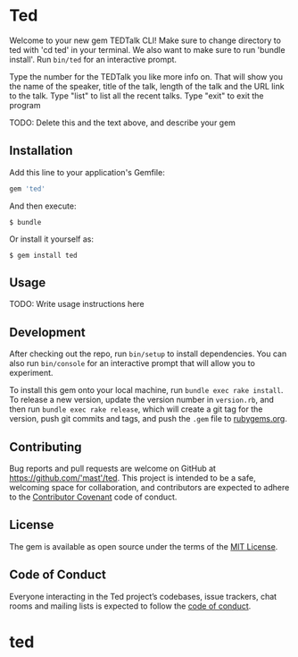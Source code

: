 # Ted

Welcome to your new gem TEDTalk CLI!
Make sure to change directory to ted with 'cd ted' in your terminal.
We also want to make sure to run 'bundle install'.
Run `bin/ted` for an interactive prompt.

Type the number for the TEDTalk you like more info on.
That will show you the name of the speaker, title of the talk, length of the talk and the URL link to the talk.
Type "list" to list all the recent talks.
Type "exit" to exit the program

TODO: Delete this and the text above, and describe your gem

## Installation

Add this line to your application's Gemfile:

```ruby
gem 'ted'
```

And then execute:

    $ bundle

Or install it yourself as:

    $ gem install ted

## Usage

TODO: Write usage instructions here

## Development

After checking out the repo, run `bin/setup` to install dependencies. You can also run `bin/console` for an interactive prompt that will allow you to experiment.

To install this gem onto your local machine, run `bundle exec rake install`. To release a new version, update the version number in `version.rb`, and then run `bundle exec rake release`, which will create a git tag for the version, push git commits and tags, and push the `.gem` file to [rubygems.org](https://rubygems.org).

## Contributing

Bug reports and pull requests are welcome on GitHub at https://github.com/'mast'/ted. This project is intended to be a safe, welcoming space for collaboration, and contributors are expected to adhere to the [Contributor Covenant](http://contributor-covenant.org) code of conduct.

## License

The gem is available as open source under the terms of the [MIT License](https://opensource.org/licenses/MIT).

## Code of Conduct

Everyone interacting in the Ted project’s codebases, issue trackers, chat rooms and mailing lists is expected to follow the [code of conduct](https://github.com/'mast'/ted/blob/master/CODE_OF_CONDUCT.md).
# ted
